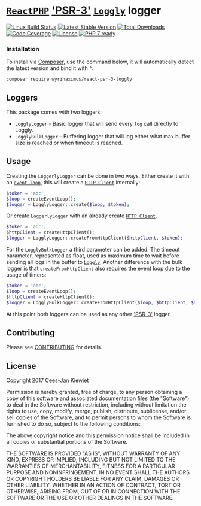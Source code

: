 # [`ReactPHP`](http://reactphp.org/) ['PSR-3'](http://www.php-fig.org/psr/psr-3/) [`Loggly`](https://www.loggly.com/) logger

[![Linux Build Status](https://travis-ci.org/WyriHaximus/reactphp-psr-3-loggly.png)](https://travis-ci.org/WyriHaximus/reactphp-psr-3-loggly)
[![Latest Stable Version](https://poser.pugx.org/WyriHaximus/react-psr-3-loggly/v/stable.png)](https://packagist.org/packages/WyriHaximus/react-psr-3-loggly)
[![Total Downloads](https://poser.pugx.org/WyriHaximus/react-psr-3-loggly/downloads.png)](https://packagist.org/packages/WyriHaximus/react-psr-3-loggly/stats)
[![Code Coverage](https://scrutinizer-ci.com/g/WyriHaximus/reactphp-psr-3-loggly/badges/coverage.png?b=master)](https://scrutinizer-ci.com/g/WyriHaximus/reactphp-psr-3-loggly/?branch=master)
[![License](https://poser.pugx.org/WyriHaximus/react-psr-3-loggly/license.png)](https://packagist.org/packages/wyrihaximus/react-psr-3-loggly)
[![PHP 7 ready](http://php7ready.timesplinter.ch/WyriHaximus/reactphp-psr-3-loggly/badge.svg)](https://travis-ci.org/WyriHaximus/reactphp-psr-3-loggly)

### Installation ###

To install via [Composer](http://getcomposer.org/), use the command below, it will automatically detect the latest version and bind it with `^`.

```
composer require wyrihaximus/react-psr-3-loggly 
```

## Loggers

This package comes with two loggers:

* `LogglyLogger` - Basic logger that will send every `log` call directly to Loggly.
* `LogglyBulkLogger` - Buffering logger that will log either what max buffer size is reached or when timeout is reached.

## Usage

Creating the `LoggerlyLogger` can be done in two ways. Either create it with an [`event loop`](https://github.com/reactphp/event-loop), this will create a [`HTTP Client`](https://github.com/reactphp/http-client) internally:

```php
$token = 'abc';
$loop = createEventLoop();
$logger = LogglyLogger::create($loop, $token);
```

Or create `LoggerlyLogger` with an already create [`HTTP Client`](https://github.com/reactphp/http-client).

```php
$token = 'abc';
$httpClient = createHttpClient();
$logger = LogglyLogger::createFromHttpClient($httpClient, $token);
```

For the `LogglyBulkLogger` a third parameter can be added. The timeout parameter, represented as float, used as maximum time to wait before sending all logs in the buffer to [`Loggly`](https://www.loggly.com/). Another difference with the bulk logger is that `createFromHttpClient` also requires the event loop due to the usage of timers:

```php
$token = 'abc';
$loop = createEventLoop();
$httpClient = createHttpClient();
$logger = LogglyBulkLogger::createFromHttpClient($loop, $httpClient, $token, 12.3);
```

At this point both loggers can be used as any other ['PSR-3'](http://www.php-fig.org/psr/psr-3/) logger. 

## Contributing ##

Please see [CONTRIBUTING](CONTRIBUTING.md) for details.

## License ##

Copyright 2017 [Cees-Jan Kiewiet](http://wyrihaximus.net/)

Permission is hereby granted, free of charge, to any person
obtaining a copy of this software and associated documentation
files (the "Software"), to deal in the Software without
restriction, including without limitation the rights to use,
copy, modify, merge, publish, distribute, sublicense, and/or sell
copies of the Software, and to permit persons to whom the
Software is furnished to do so, subject to the following
conditions:

The above copyright notice and this permission notice shall be
included in all copies or substantial portions of the Software.

THE SOFTWARE IS PROVIDED "AS IS", WITHOUT WARRANTY OF ANY KIND,
EXPRESS OR IMPLIED, INCLUDING BUT NOT LIMITED TO THE WARRANTIES
OF MERCHANTABILITY, FITNESS FOR A PARTICULAR PURPOSE AND
NONINFRINGEMENT. IN NO EVENT SHALL THE AUTHORS OR COPYRIGHT
HOLDERS BE LIABLE FOR ANY CLAIM, DAMAGES OR OTHER LIABILITY,
WHETHER IN AN ACTION OF CONTRACT, TORT OR OTHERWISE, ARISING
FROM, OUT OF OR IN CONNECTION WITH THE SOFTWARE OR THE USE OR
OTHER DEALINGS IN THE SOFTWARE.
